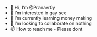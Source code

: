 - 👋 Hi, I’m @Pranavr0y
- 👀 I’m interested in gay sex 
- 🌱 I’m currently learning money making
- 💞️ I’m looking to collaborate on nothing
- 📫 How to reach me - Please dont 

<!---
PrAnaVr0y/PrAnaVr0y is a ✨ special ✨ repository because its `README.md` (this file) appears on your GitHub profile.
You can click the Preview link to take a look at your changes.
--->
